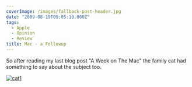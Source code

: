 ```yaml
---
coverImage: /images/fallback-post-header.jpg
date: "2009-08-19T09:05:10.000Z"
tags:
  - Apple
  - Opinion
  - Review
title: Mac - a Followup
---
```


So after reading my last blog post "A Week on The Mac" the family cat had something to say about the subject too.

<!-- more -->

[![cat1](/wp-content/uploads/2009/08/cat1.jpg "cat1")](/wp-content/uploads/2009/08/cat1.jpg)
